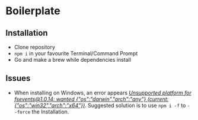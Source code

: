# Boilerplate

## Installation
- Clone repository
- `npm i` in your favourite Terminal/Command Prompt
- Go and make a brew while dependencies install

## Issues
- When installing on Windows, an error appears [_Unsupported platform for fsevents@1.0.14: wanted {"os":"darwin","arch":"any"} (current: {"os":"win32","arch":"x64"})_](https://github.com/angular/angular/issues/13935). Suggested solution is to use `npm i -f` to `--force` the Installation.
